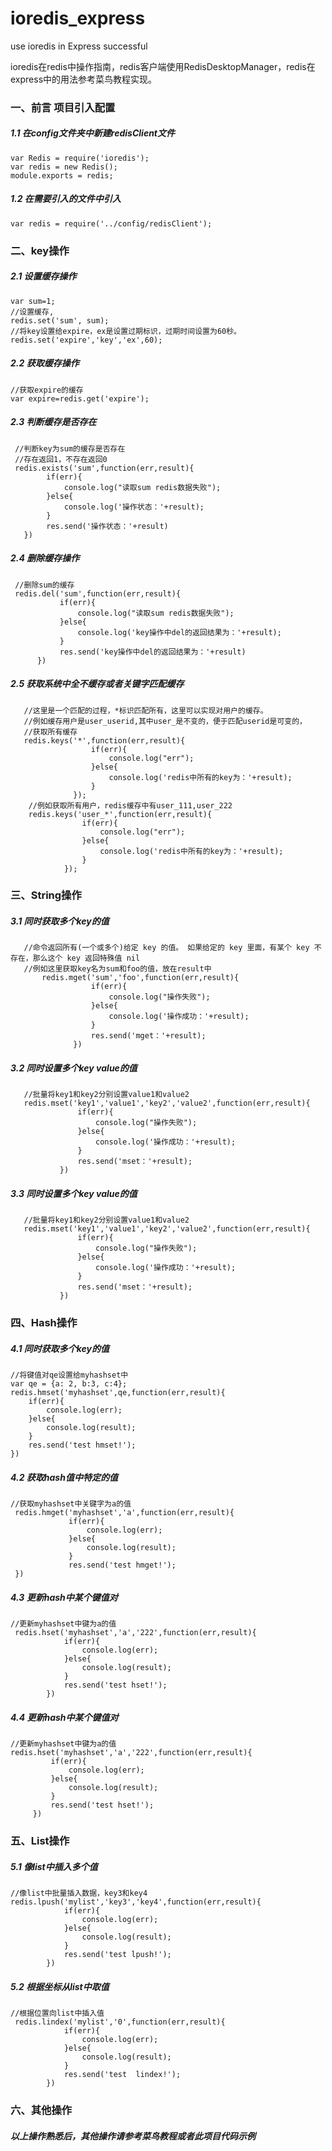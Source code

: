 # ioredis_express
use ioredis in Express successful

ioredis在redis中操作指南，redis客户端使用RedisDesktopManager，redis在express中的用法参考菜鸟教程实现。

### 一、前言 项目引入配置

##### 1.1 在config文件夹中新建redisClient文件

```
var Redis = require('ioredis');
var redis = new Redis();
module.exports = redis;
```
##### 1.2 在需要引入的文件中引入

```
var redis = require('../config/redisClient');
```



### 二、key操作
##### 2.1 设置缓存操作

```
var sum=1;     
//设置缓存,   
redis.set('sum', sum);     
//将key设置给expire，ex是设置过期标识，过期时间设置为60秒。     
redis.set('expire','key','ex',60);  
```

##### 2.2 获取缓存操作

```
//获取expire的缓存
var expire=redis.get('expire');
```
##### 2.3 判断缓存是否存在  

```
 //判断key为sum的缓存是否存在   
 //存在返回1，不存在返回0
 redis.exists('sum',function(err,result){
        if(err){
            console.log("读取sum redis数据失败");
        }else{
            console.log('操作状态：'+result);
        }
        res.send('操作状态：'+result)
   })
```  
##### 2.4 删除缓存操作
```
 //删除sum的缓存
 redis.del('sum',function(err,result){
           if(err){
               console.log("读取sum redis数据失败");
           }else{
               console.log('key操作中del的返回结果为：'+result);
           }
           res.send('key操作中del的返回结果为：'+result)  
      })
```    
##### 2.5 获取系统中全不缓存或者关键字匹配缓存

```
   //这里是一个匹配的过程，*标识匹配所有，这里可以实现对用户的缓存。
   //例如缓存用户是user_userid,其中user_是不变的，便于匹配userid是可变的，
   //获取所有缓存
   redis.keys('*',function(err,result){
                  if(err){
                      console.log("err");
                  }else{
                      console.log('redis中所有的key为：'+result);
                  }
              }); 
    //例如获取所有用户，redis缓存中有user_111,user_222
    redis.keys('user_*',function(err,result){
                if(err){
                    console.log("err");
                }else{
                    console.log('redis中所有的key为：'+result);
                }
            });
```  
 
 
### 三、String操作
##### 3.1 同时获取多个key的值
```
   //命令返回所有(一个或多个)给定 key 的值。 如果给定的 key 里面，有某个 key 不存在，那么这个 key 返回特殊值 nil
   //例如这里获取key名为sum和foo的值，放在result中
       redis.mget('sum','foo',function(err,result){
                  if(err){
                      console.log("操作失败");
                  }else{
                      console.log('操作成功：'+result);
                  }
                  res.send('mget：'+result);
              })
``` 
##### 3.2 同时设置多个key value的值
```
   //批量将key1和key2分别设置value1和value2
   redis.mset('key1','value1','key2','value2',function(err,result){
               if(err){
                   console.log("操作失败");
               }else{
                   console.log('操作成功：'+result);
               }
               res.send('mset：'+result);
           })
``` 
##### 3.3 同时设置多个key value的值
```
   //批量将key1和key2分别设置value1和value2
   redis.mset('key1','value1','key2','value2',function(err,result){
               if(err){
                   console.log("操作失败");
               }else{
                   console.log('操作成功：'+result);
               }
               res.send('mset：'+result);
           })
``` 
### 四、Hash操作
##### 4.1 同时获取多个key的值
```
//将键值对qe设置给myhashset中
var qe = {a: 2, b:3, c:4};
redis.hmset('myhashset',qe,function(err,result){
    if(err){
        console.log(err);
    }else{
        console.log(result);
    }
    res.send('test hmset!');
})    
``` 
 
##### 4.2 获取hash值中特定的值
```
//获取myhashset中关键字为a的值
 redis.hmget('myhashset','a',function(err,result){
             if(err){
                 console.log(err);
             }else{
                 console.log(result);
             }
             res.send('test hmget!');
 })  
``` 
 
##### 4.3 更新hash中某个键值对
```
//更新myhashset中键为a的值
 redis.hset('myhashset','a','222',function(err,result){
            if(err){
                console.log(err);
            }else{
                console.log(result);
            }
            res.send('test hset!');
        }) 
```
 
##### 4.4 更新hash中某个键值对
```
//更新myhashset中键为a的值
redis.hset('myhashset','a','222',function(err,result){
         if(err){
             console.log(err);
         }else{
             console.log(result);
         }
         res.send('test hset!');
     }) 
``` 

### 五、List操作
##### 5.1 像list中插入多个值
```
//像list中批量插入数据，key3和key4
redis.lpush('mylist','key3','key4',function(err,result){
            if(err){
                console.log(err);
            }else{
                console.log(result);
            }
            res.send('test lpush!');
        })
``` 
##### 5.2 根据坐标从list中取值
```
//根据位置向list中插入值
 redis.lindex('mylist','0',function(err,result){
            if(err){
                console.log(err);
            }else{
                console.log(result);
            }
            res.send('test  lindex!');
        })
``` 
### 六、其他操作
##### 以上操作熟悉后，其他操作请参考菜鸟教程或者此项目代码示例
 

